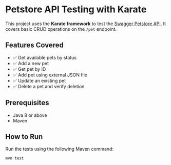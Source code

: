 # Petstore API Testing with Karate

This project uses the **Karate framework** to test the [Swagger Petstore API](https://petstore.swagger.io/). It covers basic CRUD operations on the `/pet` endpoint.

## Features Covered

- ✅ Get available pets by status
- ✅ Add a new pet
- ✅ Get pet by ID
- ✅ Add pet using external JSON file
- ✅ Update an existing pet
- ✅ Delete a pet and verify deletion

## Prerequisites

- Java 8 or above
- Maven

## How to Run

Run the tests using the following Maven command:

```bash
mvn test
